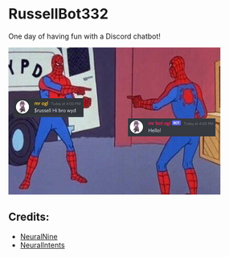 # RussellBot332

One day of having fun with a Discord chatbot!

![Meme](https://github.com/RussellDash332/RussellBot332/blob/main/meme.png)

## Credits:
- [NeuralNine](https://www.youtube.com/watch?v=urlkrueSXpI)
- [NeuralIntents](https://github.com/NeuralNine/neuralintents)